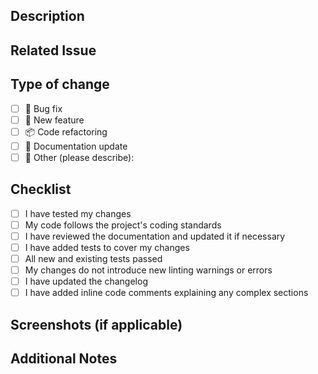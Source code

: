 ## Description
<!-- ✨ Briefly describe the changes introduced by this pull request -->

## Related Issue
<!-- If there's an issue related to this PR, mention it using "Closes #<issue_number>" or "Resolves #<issue_number>" -->

## Type of change
<!-- Mark the appropriate option with an "x" -->
- [ ] 🐛 Bug fix
- [ ] 🚀 New feature
- [ ] 📦 Code refactoring
- [ ] 📝 Documentation update
- [ ] 🔄 Other (please describe):

## Checklist
<!-- Mark the items that apply to this pull request with an "x" -->
- [ ] I have tested my changes
- [ ] My code follows the project's coding standards
- [ ] I have reviewed the documentation and updated it if necessary
- [ ] I have added tests to cover my changes
- [ ] All new and existing tests passed
- [ ] My changes do not introduce new linting warnings or errors
- [ ] I have updated the changelog
- [ ] I have added inline code comments explaining any complex sections

## Screenshots (if applicable)
<!-- 🖼️ Include screenshots or gifs that demonstrate the changes, if relevant -->

## Additional Notes
<!-- 📝 Add any additional information or context that might be useful for the reviewer -->
